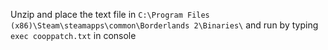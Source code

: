 Unzip and place the text file in `C:\Program Files (x86)\Steam\steamapps\common\Borderlands 2\Binaries\` and run by typing `exec cooppatch.txt` in console
